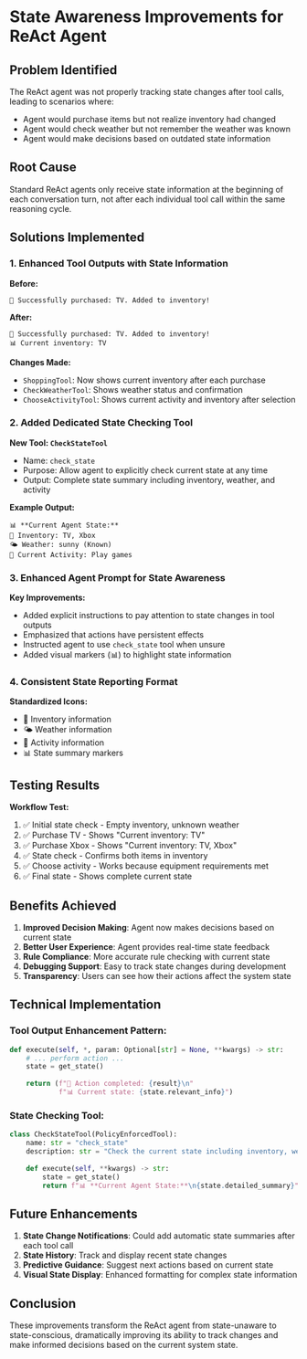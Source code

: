 # State Awareness Improvements for ReAct Agent

## Problem Identified
The ReAct agent was not properly tracking state changes after tool calls, leading to scenarios where:
- Agent would purchase items but not realize inventory had changed
- Agent would check weather but not remember the weather was known
- Agent would make decisions based on outdated state information

## Root Cause
Standard ReAct agents only receive state information at the beginning of each conversation turn, not after each individual tool call within the same reasoning cycle.

## Solutions Implemented

### 1. Enhanced Tool Outputs with State Information

**Before:**
```
🛒 Successfully purchased: TV. Added to inventory!
```

**After:**
```
🛒 Successfully purchased: TV. Added to inventory!
📊 Current inventory: TV
```

**Changes Made:**
- `ShoppingTool`: Now shows current inventory after each purchase
- `CheckWeatherTool`: Shows weather status and confirmation
- `ChooseActivityTool`: Shows current activity and inventory after selection

### 2. Added Dedicated State Checking Tool

**New Tool: `CheckStateTool`**
- Name: `check_state`
- Purpose: Allow agent to explicitly check current state at any time
- Output: Complete state summary including inventory, weather, and activity

**Example Output:**
```
📊 **Current Agent State:**
🎒 Inventory: TV, Xbox
🌤️ Weather: sunny (Known)
🎯 Current Activity: Play games
```

### 3. Enhanced Agent Prompt for State Awareness

**Key Improvements:**
- Added explicit instructions to pay attention to state changes in tool outputs
- Emphasized that actions have persistent effects
- Instructed agent to use `check_state` tool when unsure
- Added visual markers (📊) to highlight state information

### 4. Consistent State Reporting Format

**Standardized Icons:**
- 🎒 Inventory information
- 🌤️ Weather information  
- 🎯 Activity information
- 📊 State summary markers

## Testing Results

**Workflow Test:**
1. ✅ Initial state check - Empty inventory, unknown weather
2. ✅ Purchase TV - Shows "Current inventory: TV"
3. ✅ Purchase Xbox - Shows "Current inventory: TV, Xbox"
4. ✅ State check - Confirms both items in inventory
5. ✅ Choose activity - Works because equipment requirements met
6. ✅ Final state - Shows complete current state

## Benefits Achieved

1. **Improved Decision Making**: Agent now makes decisions based on current state
2. **Better User Experience**: Agent provides real-time state feedback
3. **Rule Compliance**: More accurate rule checking with current state
4. **Debugging Support**: Easy to track state changes during development
5. **Transparency**: Users can see how their actions affect the system state

## Technical Implementation

### Tool Output Enhancement Pattern:
```python
def execute(self, *, param: Optional[str] = None, **kwargs) -> str:
    # ... perform action ...
    state = get_state()
    
    return (f"🎯 Action completed: {result}\n"
            f"📊 Current state: {state.relevant_info}")
```

### State Checking Tool:
```python
class CheckStateTool(PolicyEnforcedTool):
    name: str = "check_state"
    description: str = "Check the current state including inventory, weather, and chosen activity."
    
    def execute(self, **kwargs) -> str:
        state = get_state()
        return f"📊 **Current Agent State:**\n{state.detailed_summary}"
```

## Future Enhancements

1. **State Change Notifications**: Could add automatic state summaries after each tool call
2. **State History**: Track and display recent state changes
3. **Predictive Guidance**: Suggest next actions based on current state
4. **Visual State Display**: Enhanced formatting for complex state information

## Conclusion

These improvements transform the ReAct agent from state-unaware to state-conscious, dramatically improving its ability to track changes and make informed decisions based on the current system state.
